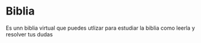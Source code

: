 # Biblia
Es unn biblia virtual que puedes utlizar para estudiar la biblia como leerla y resolver tus dudas 
